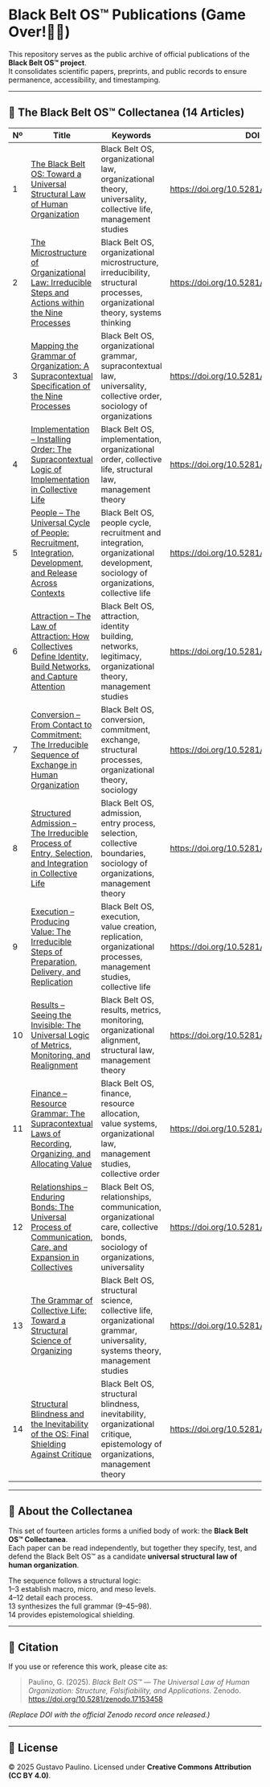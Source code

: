 # Black Belt OS™ Publications (Game Over!🤙🏻)

This repository serves as the public archive of official publications of the **Black Belt OS™ project**.  
It consolidates scientific papers, preprints, and public records to ensure permanence, accessibility, and timestamping.

---

## 📑 The Black Belt OS™ Collectanea (14 Articles)

| Nº | Title | Keywords | DOI |
|----|-------|----------|-----|
| 1 | [The Black Belt OS: Toward a Universal Structural Law of Human Organization](Collectanea/bb-os-article-01-macro-en.pdf) | Black Belt OS, organizational law, organizational theory, universality, collective life, management studies | https://doi.org/10.5281/zenodo.17153458 |
| 2 | [The Microstructure of Organizational Law: Irreducible Steps and Actions within the Nine Processes](Collectanea/bb-os-article-02-micro-en.pdf) | Black Belt OS, organizational microstructure, irreducibility, structural processes, organizational theory, systems thinking | https://doi.org/10.5281/zenodo.17153590 |
| 3 | [Mapping the Grammar of Organization: A Supracontextual Specification of the Nine Processes](Collectanea/bb-os-article-03-grammar-en.pdf) | Black Belt OS, organizational grammar, supracontextual law, universality, collective order, sociology of organizations | https://doi.org/10.5281/zenodo.17153615 |
| 4 | [Implementation – Installing Order: The Supracontextual Logic of Implementation in Collective Life](Collectanea/bb-os-article-04-implementation-en.pdf) | Black Belt OS, implementation, organizational order, collective life, structural law, management theory | https://doi.org/10.5281/zenodo.17153631 |
| 5 | [People – The Universal Cycle of People: Recruitment, Integration, Development, and Release Across Contexts](Collectanea/bb-os-article-05-people-en.pdf) | Black Belt OS, people cycle, recruitment and integration, organizational development, sociology of organizations, collective life | https://doi.org/10.5281/zenodo.17153652 |
| 6 | [Attraction – The Law of Attraction: How Collectives Define Identity, Build Networks, and Capture Attention](Collectanea/bb-os-article-06-attraction-en.pdf) | Black Belt OS, attraction, identity building, networks, legitimacy, organizational theory, management studies | https://doi.org/10.5281/zenodo.17153670 |
| 7 | [Conversion – From Contact to Commitment: The Irreducible Sequence of Exchange in Human Organization](Collectanea/bb-os-article-07-Conversion-en.pdf) | Black Belt OS, conversion, commitment, exchange, structural processes, organizational theory, sociology | https://doi.org/10.5281/zenodo.17153291 |
| 8 | [Structured Admission – The Irreducible Process of Entry, Selection, and Integration in Collective Life](Collectanea/bb-os-article-08-admission-en.pdf) | Black Belt OS, admission, entry process, selection, collective boundaries, sociology of organizations, management theory | https://doi.org/10.5281/zenodo.17153300 |
| 9 | [Execution – Producing Value: The Irreducible Steps of Preparation, Delivery, and Replication](Collectanea/bb-os-article-09-execution-en.pdf) | Black Belt OS, execution, value creation, replication, organizational processes, management studies, collective life | https://doi.org/10.5281/zenodo.17153777 |
| 10 | [Results – Seeing the Invisible: The Universal Logic of Metrics, Monitoring, and Realignment](Collectanea/bb-os-article-10-results-en.pdf) | Black Belt OS, results, metrics, monitoring, organizational alignment, structural law, management theory | https://doi.org/10.5281/zenodo.17153802 |
| 11 | [Finance – Resource Grammar: The Supracontextual Laws of Recording, Organizing, and Allocating Value](Collectanea/bb-os-article-11-finance-en.pdf) | Black Belt OS, finance, resource allocation, value systems, organizational law, management studies, collective order | https://doi.org/10.5281/zenodo.17153825 |
| 12 | [Relationships – Enduring Bonds: The Universal Process of Communication, Care, and Expansion in Collectives](Collectanea/bb-os-article-12-relationships-en.pdf) | Black Belt OS, relationships, communication, organizational care, collective bonds, sociology of organizations, universality | https://doi.org/10.5281/zenodo.17153869 |
| 13 | [The Grammar of Collective Life: Toward a Structural Science of Organizing](Collectanea/bb-os-article-13-synthesis-en.pdf) | Black Belt OS, structural science, collective life, organizational grammar, universality, systems theory, management studies | https://doi.org/10.5281/zenodo.17153904 |
| 14 | [Structural Blindness and the Inevitability of the OS: Final Shielding Against Critique](Collectanea/bb-os-article-14-blindagem-en.pdf) | Black Belt OS, structural blindness, inevitability, organizational critique, epistemology of organizations, management theory | https://doi.org/10.5281/zenodo.17153981 |

---

## 📖 About the Collectanea
This set of fourteen articles forms a unified body of work: the **Black Belt OS™ Collectanea**.  
Each paper can be read independently, but together they specify, test, and defend the Black Belt OS™ as a candidate **universal structural law of human organization**.  

The sequence follows a structural logic:  
1–3 establish macro, micro, and meso levels.  
4–12 detail each process.  
13 synthesizes the full grammar (9–45–98).  
14 provides epistemological shielding.  

---

## 📌 Citation

If you use or reference this work, please cite as:

> Paulino, G. (2025). *Black Belt OS™ — The Universal Law of Human Organization: Structure, Falsifiability, and Applications.* Zenodo. https://doi.org/10.5281/zenodo.17153458

*(Replace DOI with the official Zenodo record once released.)*

---

## 📜 License
© 2025 Gustavo Paulino. Licensed under **Creative Commons Attribution (CC BY 4.0)**.
